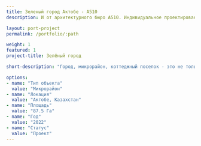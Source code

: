 ```yaml
---
title: Зеленый город Актобе - А510
description: И от архитектурного бюро А510. Индивидуальное проектирование на заказ.

layout: port-project
permalink: /portfolio/:path

weight: 1
featured: 1
project-title: Зелёный город

short-description: "Город, микрорайон, коттеджный поселок - это не только дома и квартиры, где вы проводите время внутри своих стен. Здесь вы идёте на ужин в ресторан, гуляете с коляской в парке, едете на самокате в школу. Это красивое и безопасное пространство, созданное для человека, место, которое вы любите и цените, место, которое вы зовете домом. Город - это комфортная среда, которую мы продумали для вас."

options:
- name: "Тип объекта"
  value: "Микрорайон"
- name: "Локация"
  value: "Актобе, Казахстан"
- name: "Площадь"
  value: "87.5 Га"
- name: "Год"
  value: "2022"
- name: "Статус"
  value: "Проект"
---
```


